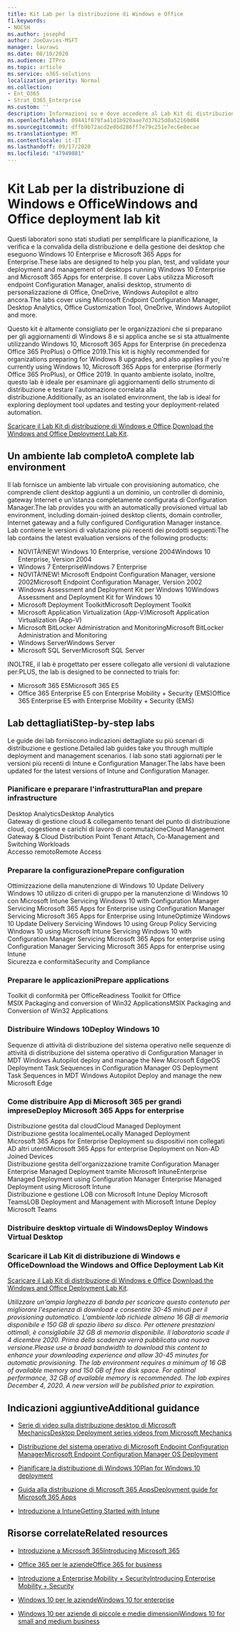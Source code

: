 ```yaml
---
title: Kit Lab per la distribuzione di Windows e Office
f1.keywords:
- NOCSH
ms.author: josephd
author: JoeDavies-MSFT
manager: laurawi
ms.date: 08/10/2020
ms.audience: ITPro
ms.topic: article
ms.service: o365-solutions
localization_priority: Normal
ms.collection:
- Ent_O365
- Strat_O365_Enterprise
ms.custom: ''
description: Informazioni su e dove accedere al Lab Kit di distribuzione di Windows e Office.
ms.openlocfilehash: 09441f879fa41d1b920aae7d37625d0a52160d84
ms.sourcegitcommit: dffb9b72acd2e0bd286ff7e79c251e7ec6e8ecae
ms.translationtype: MT
ms.contentlocale: it-IT
ms.lasthandoff: 09/17/2020
ms.locfileid: "47949881"
---
```

# <a name="windows-and-office-deployment-lab-kit"></a><span data-ttu-id="ddf59-103">Kit Lab per la distribuzione di Windows e Office</span><span class="sxs-lookup"><span data-stu-id="ddf59-103">Windows and Office deployment lab kit</span></span>

<span data-ttu-id="ddf59-104">Questi laboratori sono stati studiati per semplificare la pianificazione, la verifica e la convalida della distribuzione e della gestione dei desktop che eseguono Windows 10 Enterprise e Microsoft 365 Apps for Enterprise.</span><span class="sxs-lookup"><span data-stu-id="ddf59-104">These labs are designed to help you plan, test, and validate your deployment and management of desktops running Windows 10 Enterprise and Microsoft 365 Apps for enterprise.</span></span> <span data-ttu-id="ddf59-105">Il cover Labs utilizza Microsoft endpoint Configuration Manager, analisi desktop, strumento di personalizzazione di Office, OneDrive, Windows Autopilot e altro ancora.</span><span class="sxs-lookup"><span data-stu-id="ddf59-105">The labs cover using Microsoft Endpoint Configuration Manager, Desktop Analytics, Office Customization Tool, OneDrive, Windows Autopilot and more.</span></span>

<span data-ttu-id="ddf59-106">Questo kit è altamente consigliato per le organizzazioni che si preparano per gli aggiornamenti di Windows 8 e si applica anche se si sta attualmente utilizzando Windows 10, Microsoft 365 Apps for Enterprise (in precedenza Office 365 ProPlus) o Office 2019.</span><span class="sxs-lookup"><span data-stu-id="ddf59-106">This kit is highly recommended for organizations preparing for Windows 8 upgrades, and also applies if you're currently using Windows 10, Microsoft 365 Apps for enterprise (formerly Office 365 ProPlus), or Office 2019.</span></span> <span data-ttu-id="ddf59-107">In quanto ambiente isolato, inoltre, questo lab è ideale per esaminare gli aggiornamenti dello strumento di distribuzione e testare l'automazione correlata alla distribuzione.</span><span class="sxs-lookup"><span data-stu-id="ddf59-107">Additionally, as an isolated environment, the lab is ideal for exploring deployment tool updates and testing your deployment-related automation.</span></span>

<span data-ttu-id="ddf59-108">[Scaricare il Lab Kit di distribuzione di Windows e Office](https://www.microsoft.com/evalcenter/evaluate-lab-kit).</span><span class="sxs-lookup"><span data-stu-id="ddf59-108">[Download the Windows and Office Deployment Lab Kit](https://www.microsoft.com/evalcenter/evaluate-lab-kit).</span></span>

## <a name="a-complete-lab-environment"></a><span data-ttu-id="ddf59-109">Un ambiente lab completo</span><span class="sxs-lookup"><span data-stu-id="ddf59-109">A complete lab environment</span></span>

<span data-ttu-id="ddf59-110">Il lab fornisce un ambiente lab virtuale con provisioning automatico, che comprende client desktop aggiunti a un dominio, un controller di dominio, gateway Internet e un'istanza completamente configurata di Configuration Manager.</span><span class="sxs-lookup"><span data-stu-id="ddf59-110">The lab provides you with an automatically provisioned virtual lab environment, including domain-joined desktop clients, domain controller, Internet gateway and a fully configured Configuration Manager instance.</span></span> <span data-ttu-id="ddf59-111">Lab contiene le versioni di valutazione più recenti dei prodotti seguenti:</span><span class="sxs-lookup"><span data-stu-id="ddf59-111">The lab contains the latest evaluation versions of the following products:</span></span>

  - <span data-ttu-id="ddf59-112">NOVITÀ!</span><span class="sxs-lookup"><span data-stu-id="ddf59-112">NEW!</span></span> <span data-ttu-id="ddf59-113">Windows 10 Enterprise, versione 2004</span><span class="sxs-lookup"><span data-stu-id="ddf59-113">Windows 10 Enterprise, Version 2004</span></span>
  - <span data-ttu-id="ddf59-114">Windows 7 Enterprise</span><span class="sxs-lookup"><span data-stu-id="ddf59-114">Windows 7 Enterprise</span></span>
  - <span data-ttu-id="ddf59-115">NOVITÀ!</span><span class="sxs-lookup"><span data-stu-id="ddf59-115">NEW!</span></span> <span data-ttu-id="ddf59-116">Microsoft Endpoint Configuration Manager, versione 2002</span><span class="sxs-lookup"><span data-stu-id="ddf59-116">Microsoft Endpoint Configuration Manager, Version 2002</span></span>
  - <span data-ttu-id="ddf59-117">Windows Assessment and Deployment Kit per Windows 10</span><span class="sxs-lookup"><span data-stu-id="ddf59-117">Windows Assessment and Deployment Kit for Windows 10</span></span>
  - <span data-ttu-id="ddf59-118">Microsoft Deployment Toolkit</span><span class="sxs-lookup"><span data-stu-id="ddf59-118">Microsoft Deployment Toolkit</span></span>
  - <span data-ttu-id="ddf59-119">Microsoft Application Virtualization (App-V)</span><span class="sxs-lookup"><span data-stu-id="ddf59-119">Microsoft Application Virtualization (App-V)</span></span>
  - <span data-ttu-id="ddf59-120">Microsoft BitLocker Administration and Monitoring</span><span class="sxs-lookup"><span data-stu-id="ddf59-120">Microsoft BitLocker Administration and Monitoring</span></span> 
  - <span data-ttu-id="ddf59-121">Windows Server</span><span class="sxs-lookup"><span data-stu-id="ddf59-121">Windows Server</span></span> 
  - <span data-ttu-id="ddf59-122">Microsoft SQL Server</span><span class="sxs-lookup"><span data-stu-id="ddf59-122">Microsoft SQL Server</span></span> 

<span data-ttu-id="ddf59-123">INOLTRE, il lab è progettato per essere collegato alle versioni di valutazione per:</span><span class="sxs-lookup"><span data-stu-id="ddf59-123">PLUS, the lab is designed to be connected to trials for:</span></span> 

  - <span data-ttu-id="ddf59-124">Microsoft 365 E5</span><span class="sxs-lookup"><span data-stu-id="ddf59-124">Microsoft 365 E5</span></span>
  - <span data-ttu-id="ddf59-125">Office 365 Enterprise E5 con Enterprise Mobility + Security (EMS)</span><span class="sxs-lookup"><span data-stu-id="ddf59-125">Office 365 Enterprise E5 with Enterprise Mobility + Security (EMS)</span></span>

## <a name="step-by-step-labs"></a><span data-ttu-id="ddf59-126">Lab dettagliati</span><span class="sxs-lookup"><span data-stu-id="ddf59-126">Step-by-step labs</span></span>

<span data-ttu-id="ddf59-127">Le guide dei lab forniscono indicazioni dettagliate su più scenari di distribuzione e gestione.</span><span class="sxs-lookup"><span data-stu-id="ddf59-127">Detailed lab guides take you through multiple deployment and management scenarios.</span></span> <span data-ttu-id="ddf59-128">I lab sono stati aggiornati per le versioni più recenti di Intune e Configuration Manager.</span><span class="sxs-lookup"><span data-stu-id="ddf59-128">The labs have been updated for the latest versions of Intune and Configuration Manager.</span></span> 

### <a name="plan-and-prepare-infrastructure"></a><span data-ttu-id="ddf59-129">Pianificare e preparare l'infrastruttura</span><span class="sxs-lookup"><span data-stu-id="ddf59-129">Plan and prepare infrastructure</span></span> 
<span data-ttu-id="ddf59-130">Desktop Analytics</span><span class="sxs-lookup"><span data-stu-id="ddf59-130">Desktop Analytics</span></span>   
<span data-ttu-id="ddf59-131">Gateway di gestione cloud & collegamento tenant del punto di distribuzione cloud, cogestione e carichi di lavoro di commutazione</span><span class="sxs-lookup"><span data-stu-id="ddf59-131">Cloud Management Gateway & Cloud Distribution Point Tenant Attach, Co-Management and Switching Workloads</span></span>    
<span data-ttu-id="ddf59-132">Accesso remoto</span><span class="sxs-lookup"><span data-stu-id="ddf59-132">Remote Access</span></span>

### <a name="prepare-configuration"></a><span data-ttu-id="ddf59-133">Preparare la configurazione</span><span class="sxs-lookup"><span data-stu-id="ddf59-133">Prepare configuration</span></span>   
<span data-ttu-id="ddf59-134">Ottimizzazione della manutenzione di Windows 10 Update Delivery Windows 10 utilizzo di criteri di gruppo per la manutenzione di Windows 10 con Microsoft Intune Servicing Windows 10 with Configuration Manager Servicing Microsoft 365 Apps for Enterprise using Configuration Manager Servicing Microsoft 365 Apps for Enterprise using Intune</span><span class="sxs-lookup"><span data-stu-id="ddf59-134">Optimize Windows 10 Update Delivery Servicing Windows 10 using Group Policy Servicing Windows 10 using Microsoft Intune Servicing Windows 10 with Configuration Manager Servicing Microsoft 365 Apps for enterprise using Configuration Manager Servicing Microsoft 365 Apps for enterprise using Intune</span></span>    
<span data-ttu-id="ddf59-135">Sicurezza e conformità</span><span class="sxs-lookup"><span data-stu-id="ddf59-135">Security and Compliance</span></span> 

### <a name="prepare-applications"></a><span data-ttu-id="ddf59-136">Preparare le applicazioni</span><span class="sxs-lookup"><span data-stu-id="ddf59-136">Prepare applications</span></span>    
<span data-ttu-id="ddf59-137">Toolkit di conformità per Office</span><span class="sxs-lookup"><span data-stu-id="ddf59-137">Readiness Toolkit for Office</span></span>    
<span data-ttu-id="ddf59-138">MSIX Packaging and conversion of Win32 Applications</span><span class="sxs-lookup"><span data-stu-id="ddf59-138">MSIX Packaging and Conversion of Win32 Applications</span></span> 

### <a name="deploy-windows-10"></a><span data-ttu-id="ddf59-139">Distribuire Windows 10</span><span class="sxs-lookup"><span data-stu-id="ddf59-139">Deploy Windows 10</span></span>   
<span data-ttu-id="ddf59-140">Sequenze di attività di distribuzione del sistema operativo nelle sequenze di attività di distribuzione del sistema operativo di Configuration Manager in MDT Windows Autopilot deploy and manage the New Microsoft Edge</span><span class="sxs-lookup"><span data-stu-id="ddf59-140">OS Deployment Task Sequences in Configuration Manager OS Deployment Task Sequences in MDT Windows Autopilot Deploy and manage the new Microsoft Edge</span></span>    

### <a name="deploy-microsoft-365-apps-for-enterprise"></a><span data-ttu-id="ddf59-141">Come distribuire App di Microsoft 365 per grandi imprese</span><span class="sxs-lookup"><span data-stu-id="ddf59-141">Deploy Microsoft 365 Apps for enterprise</span></span>    
<span data-ttu-id="ddf59-142">Distribuzione gestita dal cloud</span><span class="sxs-lookup"><span data-stu-id="ddf59-142">Cloud Managed Deployment</span></span>    
<span data-ttu-id="ddf59-143">Distribuzione gestita localmente</span><span class="sxs-lookup"><span data-stu-id="ddf59-143">Locally Managed Deployment</span></span>  
<span data-ttu-id="ddf59-144">Microsoft 365 Apps for Enterprise Deployment su dispositivi non collegati AD altri utenti</span><span class="sxs-lookup"><span data-stu-id="ddf59-144">Microsoft 365 Apps for enterprise Deployment on Non-AD Joined Devices</span></span>   
<span data-ttu-id="ddf59-145">Distribuzione gestita dell'organizzazione tramite Configuration Manager Enterprise Managed Deployment tramite Microsoft Intune</span><span class="sxs-lookup"><span data-stu-id="ddf59-145">Enterprise Managed Deployment using Configuration Manager Enterprise Managed Deployment using Microsoft Intune</span></span>    
<span data-ttu-id="ddf59-146">Distribuzione e gestione LOB con Microsoft Intune Deploy Microsoft Teams</span><span class="sxs-lookup"><span data-stu-id="ddf59-146">LOB Deployment and Management with Microsoft Intune Deploy Microsoft Teams</span></span>

### <a name="deploy-windows-virtual-desktop"></a><span data-ttu-id="ddf59-147">Distribuire desktop virtuale di Windows</span><span class="sxs-lookup"><span data-stu-id="ddf59-147">Deploy Windows Virtual Desktop</span></span>  
 
### <a name="download-the-windows-and-office-deployment-lab-kit"></a><span data-ttu-id="ddf59-148">Scaricare il Lab Kit di distribuzione di Windows e Office</span><span class="sxs-lookup"><span data-stu-id="ddf59-148">Download the Windows and Office Deployment Lab Kit</span></span>

<span data-ttu-id="ddf59-149">[Scaricare il Lab Kit di distribuzione di Windows e Office](https://www.microsoft.com/evalcenter/evaluate-lab-kit).</span><span class="sxs-lookup"><span data-stu-id="ddf59-149">[Download the Windows and Office Deployment Lab Kit](https://www.microsoft.com/evalcenter/evaluate-lab-kit).</span></span>

<span data-ttu-id="ddf59-150">*Utilizzare un'ampia larghezza di banda per scaricare questo contenuto per migliorare l'esperienza di download e consentire 30-45 minuti per il provisioning automatico. L'ambiente lab richiede almeno 16 GB di memoria disponibile e 150 GB di spazio libero su disco. Per ottenere prestazioni ottimali, è consigliabile 32 GB di memoria disponibile. Il laboratorio scade il 4 dicembre 2020. Prima della scadenza verrà pubblicata una nuova versione.*</span><span class="sxs-lookup"><span data-stu-id="ddf59-150">*Please use a broad bandwidth to download this content to enhance your downloading experience and allow 30-45 minutes for automatic provisioning. The lab environment requires a minimum of 16 GB of available memory and 150 GB of free disk space. For optimal performance, 32 GB of available memory is recommended. The lab expires December 4, 2020. A new version will be published prior to expiration.*</span></span>

## <a name="additional-guidance"></a><span data-ttu-id="ddf59-151">Indicazioni aggiuntive</span><span class="sxs-lookup"><span data-stu-id="ddf59-151">Additional guidance</span></span>

  - [<span data-ttu-id="ddf59-152">Serie di video sulla distribuzione desktop di Microsoft Mechanics</span><span class="sxs-lookup"><span data-stu-id="ddf59-152">Desktop Deployment series videos from Microsoft Mechanics</span></span>](https://www.aka.ms/watchhowtoshift)

  - [<span data-ttu-id="ddf59-153">Distribuzione del sistema operativo di Microsoft Endpoint Configuration Manager</span><span class="sxs-lookup"><span data-stu-id="ddf59-153">Microsoft Endpoint Configuration Manager OS Deployment</span></span>](https://docs.microsoft.com/mem/configmgr/osd/understand/introduction-to-operating-system-deployment)

  - [<span data-ttu-id="ddf59-154"><span class="underline">Pianificare la distribuzione di Windows 10</span></span><span class="sxs-lookup"><span data-stu-id="ddf59-154"><span class="underline">Plan for Windows 10 deployment</span></span></span>](https://docs.microsoft.com/windows/deployment/planning/index)

  - [<span data-ttu-id="ddf59-155"><span class="underline">Guida alla distribuzione di Microsoft 365 Apps</span></span><span class="sxs-lookup"><span data-stu-id="ddf59-155"><span class="underline">Deployment guide for Microsoft 365 Apps</span></span></span>](https://docs.microsoft.com/deployoffice/deployment-guide-microsoft-365-apps)

  - [<span data-ttu-id="ddf59-156"><span class="underline">Introduzione a Intune</span></span><span class="sxs-lookup"><span data-stu-id="ddf59-156"><span class="underline">Getting Started with Intune</span></span></span>](https://docs.microsoft.com/intune/get-started-evaluation)

## <a name="related-resources"></a><span data-ttu-id="ddf59-157">Risorse correlate</span><span class="sxs-lookup"><span data-stu-id="ddf59-157">Related resources</span></span>

  - [<span data-ttu-id="ddf59-158"><span class="underline">Introduzione a Microsoft 365</span></span><span class="sxs-lookup"><span data-stu-id="ddf59-158"><span class="underline">Introducing Microsoft 365</span></span></span>](https://www.microsoft.com/microsoft-365/default.aspx)

  - [<span data-ttu-id="ddf59-159"><span class="underline">Office 365 per le aziende</span></span><span class="sxs-lookup"><span data-stu-id="ddf59-159"><span class="underline">Office 365 for business</span></span></span>](https://products.office.com/business/office)

  - [<span data-ttu-id="ddf59-160"><span class="underline">Introduzione a Enterprise Mobility + Security</span></span><span class="sxs-lookup"><span data-stu-id="ddf59-160"><span class="underline">Introducing Enterprise Mobility + Security</span></span></span>](https://www.microsoft.com/cloud-platform/enterprise-mobility-security)

  - [<span data-ttu-id="ddf59-161"><span class="underline">Windows 10 per le aziende</span></span><span class="sxs-lookup"><span data-stu-id="ddf59-161"><span class="underline">Windows 10 for enterprise</span></span></span>](https://www.microsoft.com/WindowsForBusiness/windows-for-enterprise)

  - [<span data-ttu-id="ddf59-162"><span class="underline">Windows 10 per aziende di piccole e medie dimensioni</span></span><span class="sxs-lookup"><span data-stu-id="ddf59-162"><span class="underline">Windows 10 for small and medium business</span></span></span>](https://www.microsoft.com/WindowsForBusiness/windows-for-small-business)
